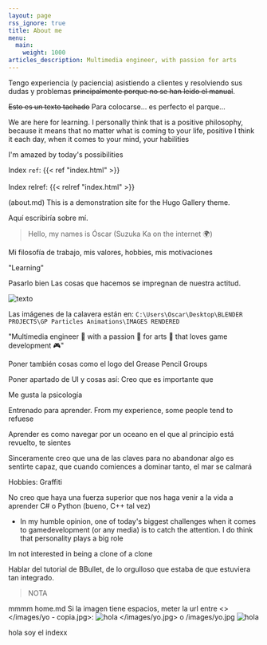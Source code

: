 ```yaml
---
layout: page
rss_ignore: true
title: About me
menu:
  main:
    weight: 1000
articles_description: Multimedia engineer, with passion for arts
---
```



Tengo experiencia (y paciencia) asistiendo a clientes y resolviendo sus dudas y problemas ~~principalmente porque no se han leido el manual~~.

~~Esto es un texto tachado~~ Para colocarse... es perfecto el parque...


We are here for learning. I personally think that is a positive philosophy, because it means that no matter what is coming to your life, positive 
I think it
each day, when it comes to your mind, your habilities

I'm amazed by today's possibilities


Index `ref`: {{< ref "index.html" >}}
<br>
<br>
Index relref: {{< relref "index.html" >}}

(about.md) This is a demonstration site for the Hugo Gallery theme.

<!-- TODO about me -->
Aquí escribiría sobre mí.

> Hello, my names is Óscar (Suzuka Ka on the internet 🌍)

Mi filosofía de trabajo, mis valores, hobbies, mis motivaciones

"Learning"


Pasarlo bien 
Las cosas que hacemos se impregnan de nuestra actitud.

![texto](/images/yo.jpg)

Las imágenes de la calavera están en:
``C:\Users\Oscar\Desktop\BLENDER PROJECTS\GP Particles Animations\IMAGES RENDERED``

"Multimedia engineer 🧠 with a passion 🧡 for arts 🎨 that loves game development 🎮"


Poner también cosas como el logo del Grease Pencil Groups

Poner apartado de UI y cosas así:
Creo que es importante que 

Me gusta la psicología

Entrenado para aprender. From my experience, some people tend to refuese

Aprender es como navegar por un oceano en el que al principio está revuelto, te sientes

Sinceramente creo que una de las claves para no abandonar algo es sentirte capaz, que cuando comiences a dominar tanto, el mar se calmará

Hobbies:
Graffiti


No creo que haya una fuerza superior que nos haga venir a la vida a aprender C# o Python (bueno, C++ tal vez)



- In my humble opinion, one of today's biggest challenges when it comes to gamedevelopment (or any media) is to catch the attention. I do think that personality plays a big role

Im not interested in being a clone of a clone


Hablar del tutorial de BBullet, de lo orgulloso que estaba de que estuviera tan integrado.


> NOTA

mmmm home.md
Si la imagen tiene espacios, meter la url entre <>
</images/yo - copia.jpg>:
![hola](</images/yo - copia.jpg>)
</images/yo.jpg> o /images/yo.jpg
![hola](</images/yo.jpg>)

hola soy el indexx